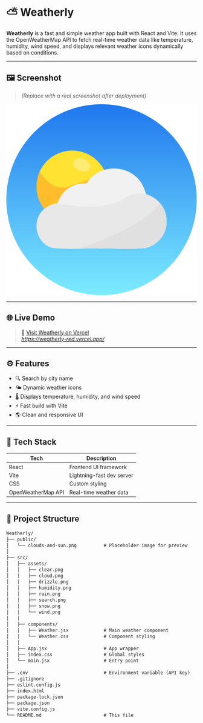 # ⛅ Weatherly

**Weatherly** is a fast and simple weather app built with React and Vite. It uses the OpenWeatherMap API to fetch real-time weather data like temperature, humidity, wind speed, and displays relevant weather icons dynamically based on conditions.

---

## 🖼 Screenshot

> *(Replace with a real screenshot after deployment)*

![Weatherly Preview](./public/clouds-and-sun.png)

---

## 🌐 Live Demo

> 🚀 [Visit Weatherly on Vercel](https://your-vercel-link.vercel.app)  
> *https://weatherly-red.vercel.app/*

---

## ⚙️ Features

- 🔍 Search by city name
- 🌤 Dynamic weather icons
- 🌡 Displays temperature, humidity, and wind speed
- ⚡ Fast build with Vite
- 🌎 Clean and responsive UI

---

## 🧩 Tech Stack

| Tech       | Description                    |
|------------|--------------------------------|
| React      | Frontend UI framework          |
| Vite       | Lightning-fast dev server      |
| CSS        | Custom styling                 |
| OpenWeatherMap API | Real-time weather data |

---

## 📁 Project Structure

```text
Weatherly/
├── public/
│   └── clouds-and-sun.png          # Placeholder image for preview
│
├── src/
│   ├── assets/
│   │   ├── clear.png
│   │   ├── cloud.png
│   │   ├── drizzle.png
│   │   ├── humidity.png
│   │   ├── rain.png
│   │   ├── search.png
│   │   ├── snow.png
│   │   └── wind.png
│   │
│   ├── components/
│   │   ├── Weather.jsx             # Main weather component
│   │   └── Weather.css             # Component styling
│   │
│   ├── App.jsx                     # App wrapper
│   ├── index.css                   # Global styles
│   └── main.jsx                    # Entry point
│
├── .env                            # Environment variable (API key)
├── .gitignore
├── eslint.config.js
├── index.html
├── package-lock.json
├── package.json
├── vite.config.js
└── README.md                       # This file



